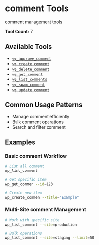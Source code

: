 # comment Tools

comment management tools

**Tool Count:** 7

## Available Tools

- [`wp_approve_comment`](./tools/wp_approve_comment.md)
- [`wp_create_comment`](./tools/wp_create_comment.md)
- [`wp_delete_comment`](./tools/wp_delete_comment.md)
- [`wp_get_comment`](./tools/wp_get_comment.md)
- [`wp_list_comments`](./tools/wp_list_comments.md)
- [`wp_spam_comment`](./tools/wp_spam_comment.md)
- [`wp_update_comment`](./tools/wp_update_comment.md)

## Common Usage Patterns

- Manage comment efficiently
- Bulk comment operations
- Search and filter comment

## Examples

### Basic comment Workflow

```bash
# List all comment
wp_list_comment

# Get specific item
wp_get_commen --id=123

# Create new item  
wp_create_commen --title="Example"
```

### Multi-Site comment Management

```bash
# Work with specific site
wp_list_comment --site=production

# Bulk operations
wp_list_comment --site=staging --limit=50
```
